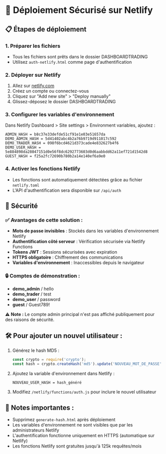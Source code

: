 # 🚀 Déploiement Sécurisé sur Netlify

## 📋 Étapes de déploiement

### 1. Préparer les fichiers
- Tous les fichiers sont prêts dans le dossier DASHBOARDTRADING
- Utilisez `auth-netlify.html` comme page d'authentification

### 2. Déployer sur Netlify
1. Allez sur [netlify.com](https://netlify.com)
2. Créez un compte ou connectez-vous
3. Cliquez sur "Add new site" > "Deploy manually"
4. Glissez-déposez le dossier DASHBOARDTRADING

### 3. Configurer les variables d'environnement
Dans Netlify Dashboard > Site settings > Environment variables, ajoutez :

```
ADMIN_HASH = b8c37e33defde51cf91e1e03e51657da
DEMO_ADMIN_HASH = 5d41402abc4b2a76b9719d911017c592
DEMO_TRADER_HASH = 098f6bcd4621d373cade4e832627b4f6
DEMO_USER_HASH = 5e884898da28047151d0e56f8dc6292773603d0d6aabbdd62a11ef721d1542d8
GUEST_HASH = f25a2fc72690b780b2a14e140ef6a9e0
```

### 4. Activer les fonctions Netlify
- Les fonctions sont automatiquement détectées grâce au fichier `netlify.toml`
- L'API d'authentification sera disponible sur `/api/auth`

## 🔐 Sécurité

### ✅ Avantages de cette solution :
- **Mots de passe invisibles** : Stockés dans les variables d'environnement Netlify
- **Authentification côté serveur** : Vérification sécurisée via Netlify Functions
- **Tokens JWT** : Sessions sécurisées avec expiration
- **HTTPS obligatoire** : Chiffrement des communications
- **Variables d'environnement** : Inaccessibles depuis le navigateur

### 🔒 Comptes de démonstration :
- **demo_admin** / hello
- **demo_trader** / test  
- **demo_user** / password
- **guest** / Guest789!

⚠️ **Note :** Le compte admin principal n'est pas affiché publiquement pour des raisons de sécurité.

## 🛠️ Pour ajouter un nouvel utilisateur :

1. Générez le hash MD5 :
   ```javascript
   const crypto = require('crypto');
   const hash = crypto.createHash('md5').update('NOUVEAU_MOT_DE_PASSE' + 'TradingSalt2024').digest('hex');
   ```

2. Ajoutez la variable d'environnement dans Netlify :
   ```
   NOUVEAU_USER_HASH = hash_généré
   ```

3. Modifiez `/netlify/functions/auth.js` pour inclure le nouvel utilisateur

## 📝 Notes importantes :
- Supprimez `generate-hash.html` après déploiement
- Les variables d'environnement ne sont visibles que par les administrateurs Netlify
- L'authentification fonctionne uniquement en HTTPS (automatique sur Netlify)
- Les fonctions Netlify sont gratuites jusqu'à 125k requêtes/mois